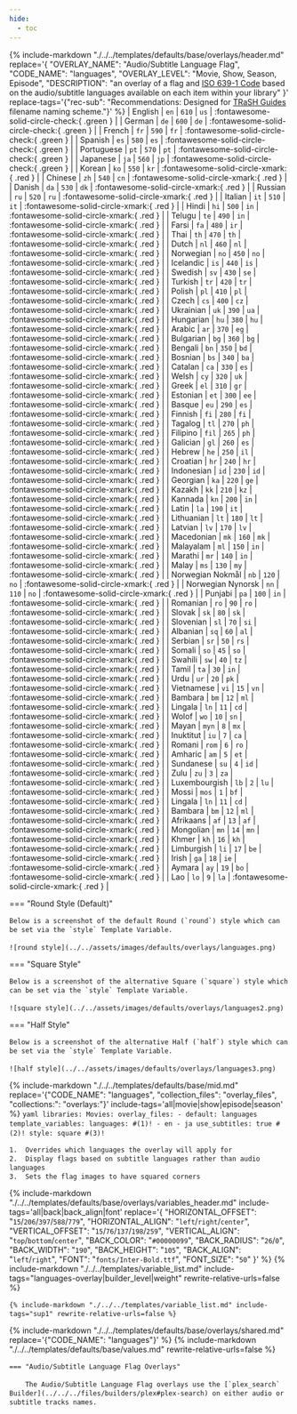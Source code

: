 ```yaml
---
hide:
  - toc
---
```

{%
    include-markdown "./../../templates/defaults/base/overlays/header.md"
    replace='{
        "OVERLAY_NAME": "Audio/Subtitle Language Flag", 
        "CODE_NAME": "languages",
        "OVERLAY_LEVEL": "Movie, Show, Season, Episode",
        "DESCRIPTION": "an overlay of a flag and [ISO 639-1 Code](https://en.wikipedia.org/wiki/List_of_ISO_639-1_codes) based on the 
audio/subtitle languages available on each item within your library"
    }'
    replace-tags='{"rec-sub": "Recommendations: Designed for [TRaSH Guides](https://trash-guides.info/) filename naming scheme."}'
%}
| English           | `en`  | `610` | `us` | :fontawesome-solid-circle-check:{ .green } |
| German            | `de`  | `600` | `de` | :fontawesome-solid-circle-check:{ .green } |
| French            | `fr`  | `590` | `fr` | :fontawesome-solid-circle-check:{ .green } |
| Spanish           | `es`  | `580` | `es` | :fontawesome-solid-circle-check:{ .green } |
| Portuguese        | `pt`  | `570` | `pt` | :fontawesome-solid-circle-check:{ .green } |
| Japanese          | `ja`  | `560` | `jp` | :fontawesome-solid-circle-check:{ .green } |
| Korean            | `ko`  | `550` | `kr` |  :fontawesome-solid-circle-xmark:{ .red }  |
| Chinese           | `zh`  | `540` | `cn` |  :fontawesome-solid-circle-xmark:{ .red }  |
| Danish            | `da`  | `530` | `dk` |  :fontawesome-solid-circle-xmark:{ .red }  |
| Russian           | `ru`  | `520` | `ru` |  :fontawesome-solid-circle-xmark:{ .red }  |
| Italian           | `it`  | `510` | `it` |  :fontawesome-solid-circle-xmark:{ .red }  |
| Hindi             | `hi`  | `500` | `in` |  :fontawesome-solid-circle-xmark:{ .red }  |
| Telugu            | `te`  | `490` | `in` |  :fontawesome-solid-circle-xmark:{ .red }  |
| Farsi             | `fa`  | `480` | `ir` |  :fontawesome-solid-circle-xmark:{ .red }  |
| Thai              | `th`  | `470` | `th` |  :fontawesome-solid-circle-xmark:{ .red }  |
| Dutch             | `nl`  | `460` | `nl` |  :fontawesome-solid-circle-xmark:{ .red }  |
| Norwegian         | `no`  | `450` | `no` |  :fontawesome-solid-circle-xmark:{ .red }  |
| Icelandic         | `is`  | `440` | `is` |  :fontawesome-solid-circle-xmark:{ .red }  |
| Swedish           | `sv`  | `430` | `se` |  :fontawesome-solid-circle-xmark:{ .red }  |
| Turkish           | `tr`  | `420` | `tr` |  :fontawesome-solid-circle-xmark:{ .red }  |
| Polish            | `pl`  | `410` | `pl` |  :fontawesome-solid-circle-xmark:{ .red }  |
| Czech             | `cs`  | `400` | `cz` |  :fontawesome-solid-circle-xmark:{ .red }  |
| Ukrainian         | `uk`  | `390` | `ua` |  :fontawesome-solid-circle-xmark:{ .red }  |
| Hungarian         | `hu`  | `380` | `hu` |  :fontawesome-solid-circle-xmark:{ .red }  |
| Arabic            | `ar`  | `370` | `eg` |  :fontawesome-solid-circle-xmark:{ .red }  |
| Bulgarian         | `bg`  | `360` | `bg` |  :fontawesome-solid-circle-xmark:{ .red }  |
| Bengali           | `bn`  | `350` | `bd` |  :fontawesome-solid-circle-xmark:{ .red }  |
| Bosnian           | `bs`  | `340` | `ba` |  :fontawesome-solid-circle-xmark:{ .red }  |
| Catalan           | `ca`  | `330` | `es` |  :fontawesome-solid-circle-xmark:{ .red }  |
| Welsh             | `cy`  | `320` | `uk` |  :fontawesome-solid-circle-xmark:{ .red }  |
| Greek             | `el`  | `310` | `gr` |  :fontawesome-solid-circle-xmark:{ .red }  |
| Estonian          | `et`  | `300` | `ee` |  :fontawesome-solid-circle-xmark:{ .red }  |
| Basque            | `eu`  | `290` | `es` |  :fontawesome-solid-circle-xmark:{ .red }  |
| Finnish           | `fi`  | `280` | `fi` |  :fontawesome-solid-circle-xmark:{ .red }  |
| Tagalog           | `tl`  | `270` | `ph` |  :fontawesome-solid-circle-xmark:{ .red }  |
| Filipino          | `fil` | `265` | `ph` |  :fontawesome-solid-circle-xmark:{ .red }  |
| Galician          | `gl`  | `260` | `es` |  :fontawesome-solid-circle-xmark:{ .red }  |
| Hebrew            | `he`  | `250` | `il` |  :fontawesome-solid-circle-xmark:{ .red }  |
| Croatian          | `hr`  | `240` | `hr` |  :fontawesome-solid-circle-xmark:{ .red }  |
| Indonesian        | `id`  | `230` | `id` |  :fontawesome-solid-circle-xmark:{ .red }  |
| Georgian          | `ka`  | `220` | `ge` |  :fontawesome-solid-circle-xmark:{ .red }  |
| Kazakh            | `kk`  | `210` | `kz` |  :fontawesome-solid-circle-xmark:{ .red }  |
| Kannada           | `kn`  | `200` | `in` |  :fontawesome-solid-circle-xmark:{ .red }  |
| Latin             | `la`  | `190` | `it` |  :fontawesome-solid-circle-xmark:{ .red }  |
| Lithuanian        | `lt`  | `180` | `lt` |  :fontawesome-solid-circle-xmark:{ .red }  |
| Latvian           | `lv`  | `170` | `lv` |  :fontawesome-solid-circle-xmark:{ .red }  |
| Macedonian        | `mk`  | `160` | `mk` |  :fontawesome-solid-circle-xmark:{ .red }  |
| Malayalam         | `ml`  | `150` | `in` |  :fontawesome-solid-circle-xmark:{ .red }  |
| Marathi           | `mr`  | `140` | `in` |  :fontawesome-solid-circle-xmark:{ .red }  |
| Malay             | `ms`  | `130` | `my` |  :fontawesome-solid-circle-xmark:{ .red }  |
| Norwegian Nokmål  | `nb`  | `120` | `no` |  :fontawesome-solid-circle-xmark:{ .red }  |
| Norwegian Nynorsk | `nn`  | `110` | `no` |  :fontawesome-solid-circle-xmark:{ .red }  |
| Punjabi           | `pa`  | `100` | `in` |  :fontawesome-solid-circle-xmark:{ .red }  |
| Romanian          | `ro`  | `90`  | `ro` |  :fontawesome-solid-circle-xmark:{ .red }  |
| Slovak            | `sk`  | `80`  | `sk` |  :fontawesome-solid-circle-xmark:{ .red }  |
| Slovenian         | `sl`  | `70`  | `si` |  :fontawesome-solid-circle-xmark:{ .red }  |
| Albanian          | `sq`  | `60`  | `al` |  :fontawesome-solid-circle-xmark:{ .red }  |
| Serbian           | `sr`  | `50`  | `rs` |  :fontawesome-solid-circle-xmark:{ .red }  |
| Somali            | `so`  | `45`  | `so` |  :fontawesome-solid-circle-xmark:{ .red }  |
| Swahili           | `sw`  | `40`  | `tz` |  :fontawesome-solid-circle-xmark:{ .red }  |
| Tamil             | `ta`  | `30`  | `in` |  :fontawesome-solid-circle-xmark:{ .red }  |
| Urdu              | `ur`  | `20`  | `pk` |  :fontawesome-solid-circle-xmark:{ .red }  |
| Vietnamese        | `vi`  | `15`  | `vn` |  :fontawesome-solid-circle-xmark:{ .red }  |
| Bambara           | `bm`  | `12`  | `ml` |  :fontawesome-solid-circle-xmark:{ .red }  |
| Lingala           | `ln`  | `11`  | `cd` |  :fontawesome-solid-circle-xmark:{ .red }  |
| Wolof             | `wo`  | `10`  | `sn` |  :fontawesome-solid-circle-xmark:{ .red }  |
| Mayan             | `myn` | `8`   | `mx` |  :fontawesome-solid-circle-xmark:{ .red }  |
| Inuktitut         | `iu`  | `7`   | `ca` |  :fontawesome-solid-circle-xmark:{ .red }  |
| Romani            | `rom` | `6`   | `ro` |  :fontawesome-solid-circle-xmark:{ .red }  |
| Amharic           | `am`  | `5`   | `et` |  :fontawesome-solid-circle-xmark:{ .red }  |
| Sundanese         | `su`  | `4`   | `id` |  :fontawesome-solid-circle-xmark:{ .red }  |
| Zulu              | `zu`  | `3`   | `za` |  :fontawesome-solid-circle-xmark:{ .red }  |
| Luxembourgish     | `lb`  | `2`   | `lu` |  :fontawesome-solid-circle-xmark:{ .red }  |
| Mossi             | `mos` | `1`   | `bf` |  :fontawesome-solid-circle-xmark:{ .red }  |
| Lingala           | `ln`  | `11`  | `cd` |  :fontawesome-solid-circle-xmark:{ .red }  |
| Bambara           | `bm`  | `12`  | `ml` |  :fontawesome-solid-circle-xmark:{ .red }  |
| Afrikaans         | `af`  | `13`  | `af` |  :fontawesome-solid-circle-xmark:{ .red }  |
| Mongolian         | `mn`  | `14`  | `mn` |  :fontawesome-solid-circle-xmark:{ .red }  |
| Khmer             | `kh`  | `16`  | `kh` |  :fontawesome-solid-circle-xmark:{ .red }  |
| Limburgish        | `li`  | `17`  | `be` |  :fontawesome-solid-circle-xmark:{ .red }  |
| Irish             | `ga`  | `18`  | `ie` |  :fontawesome-solid-circle-xmark:{ .red }  |
| Aymara            | `ay`  | `19`  | `bo` |  :fontawesome-solid-circle-xmark:{ .red }  |
| Lao               | `lo`  | `9`   | `la` |  :fontawesome-solid-circle-xmark:{ .red }  |

===  "Round Style (Default)"

    Below is a screenshot of the default Round (`round`) style which can be set via the `style` Template Variable.
    
    ![round style](../../assets/images/defaults/overlays/languages.png)

===  "Square Style"

    Below is a screenshot of the alternative Square (`square`) style which can be set via the `style` Template Variable.
    
    ![square style](../../assets/images/defaults/overlays/languages2.png)

===  "Half Style"

    Below is a screenshot of the alternative Half (`half`) style which can be set via the `style` Template Variable.
    
    ![half style](../../assets/images/defaults/overlays/languages3.png)

{% 
    include-markdown "./../../templates/defaults/base/mid.md" 
    replace='{"CODE_NAME": "languages", "collection_files": "overlay_files", "collections:": "overlays:"}' 
    include-tags='all|movie|show|episode|season' 
%}
    ```yaml
    libraries:
      Movies:
        overlay_files:
          - default: languages
            template_variables:
              languages: #(1)!
                - en
                - ja
              use_subtitles: true #(2)!
              style: square #(3)!
    ```
    
    1.  Overrides which languages the overlay will apply for
    2.  Display flags based on subtitle languages rather than audio languages
    3.  Sets the flag images to have squared corners

{% 
    include-markdown "./../../templates/defaults/base/overlays/variables_header.md"
    include-tags='all|back|back_align|font'
    replace='{
        "HORIZONTAL_OFFSET": "`15`/`206`/`397`/`588`/`779`",
        "HORIZONTAL_ALIGN": "`left`/`right`/`center`",
        "VERTICAL_OFFSET": "`15`/`76`/`137`/`198`/`259`",
        "VERTICAL_ALIGN": "`top`/`bottom`/`center`",
        "BACK_COLOR": "`#00000099`",
        "BACK_RADIUS": "`26`/`0`",
        "BACK_WIDTH": "`190`",
        "BACK_HEIGHT": "`105`",
        "BACK_ALIGN": "`left`/`right`",
        "FONT": "`fonts/Inter-Bold.ttf`",
        "FONT_SIZE": "`50`"
    }'
%}
    {%
        include-markdown "./../../templates/variable_list.md"
        include-tags="languages-overlay|builder_level|weight"
        rewrite-relative-urls=false
    %}

    {% include-markdown "./../../templates/variable_list.md" include-tags="sup1" rewrite-relative-urls=false %}

{% include-markdown "./../../templates/defaults/base/overlays/shared.md" replace='{"CODE_NAME": "languages"}' %}
{% include-markdown "./../../templates/defaults/base/values.md" rewrite-relative-urls=false %}

    === "Audio/Subtitle Language Flag Overlays"
    
        The Audio/Subtitle Language Flag overlays use the [`plex_search` Builder](../../../files/builders/plex#plex-search) on either audio or subtitle tracks names.
